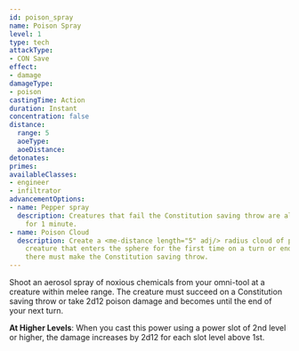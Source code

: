 ```yaml
---
id: poison_spray
name: Poison Spray
level: 1
type: tech
attackType:
- CON Save
effect:
- damage
damageType:
- poison
castingTime: Action
duration: Instant
concentration: false
distance:
  range: 5
  aoeType:
  aoeDistance:
detonates:
primes:
availableClasses:
- engineer
- infiltrator
advancementOptions:
- name: Pepper spray
  description: Creatures that fail the Constitution saving throw are also blinded
    for 1 minute.
- name: Poison Cloud
  description: Create a <me-distance length="5" adj/> radius cloud of poison that persists for 1 minute. Each
    creature that enters the sphere for the first time on a turn or ends its turn
    there must make the Constitution saving throw.
---
```

Shoot an aerosol spray of noxious chemicals from your omni-tool at a creature within melee range. The creature must
succeed on a Constitution saving throw or take 2d12 poison damage and becomes <me-condition id="poisoned"/> until the end
of your next turn.

__At Higher Levels__: When you cast this power using a power slot of 2nd level or higher, the damage increases
by 2d12 for each slot level above 1st.
